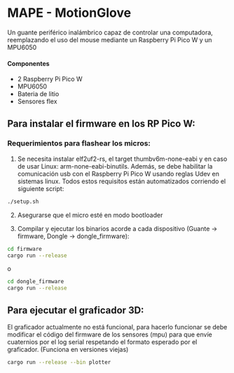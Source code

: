 # MAPE - MotionGlove
Un guante periférico inalámbrico capaz de controlar una computadora, reemplazando el uso del mouse mediante un Raspberry Pi Pico W y un MPU6050

#### Componentes
- 2 Raspberry Pi Pico W
- MPU6050
- Bateria de litio
- Sensores flex

## Para instalar el firmware en los RP Pico W:
### Requerimientos para flashear los micros:
1. Se necesita instalar elf2uf2-rs, el target thumbv6m-none-eabi y en caso de usar Linux: arm-none-eabi-binutils. Además, se debe habilitar la comunicación usb con el Raspberry Pi Pico W usando reglas Udev en sistemas linux. Todos estos requisitos están automatizados corriendo el siguiente script:
```bash
./setup.sh
```
2. Asegurarse que el micro esté en modo bootloader

3. Compilar y ejecutar los binarios acorde a cada dispositivo (Guante -> firmware, Dongle -> dongle_firmware):
```bash
cd firmware
cargo run --release
```
o
```bash
cd dongle_firmware
cargo run --release
```

## Para ejecutar el graficador 3D:
El graficador actualmente no está funcional, para hacerlo funcionar se debe modificar el código del firmware de los sensores (mpu) para que envíe cuaternios por el log serial respetando el formato esperado por el graficador. (Funciona en versiones viejas)
```bash 
cargo run --release --bin plotter
```
